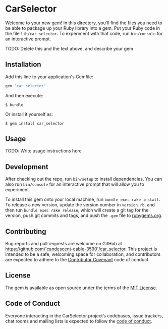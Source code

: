 # CarSelector

Welcome to your new gem! In this directory, you'll find the files you need to be able to package up your Ruby library into a gem. Put your Ruby code in the file `lib/car_selector`. To experiment with that code, run `bin/console` for an interactive prompt.

TODO: Delete this and the text above, and describe your gem

## Installation

Add this line to your application's Gemfile:

```ruby
gem 'car_selector'
```

And then execute:

    $ bundle

Or install it yourself as:

    $ gem install car_selector

## Usage

TODO: Write usage instructions here

## Development

After checking out the repo, run `bin/setup` to install dependencies. You can also run `bin/console` for an interactive prompt that will allow you to experiment.

To install this gem onto your local machine, run `bundle exec rake install`. To release a new version, update the version number in `version.rb`, and then run `bundle exec rake release`, which will create a git tag for the version, push git commits and tags, and push the `.gem` file to [rubygems.org](https://rubygems.org).

## Contributing

Bug reports and pull requests are welcome on GitHub at https://github.com/'candescent-cable-3590'/car_selector. This project is intended to be a safe, welcoming space for collaboration, and contributors are expected to adhere to the [Contributor Covenant](http://contributor-covenant.org) code of conduct.

## License

The gem is available as open source under the terms of the [MIT License](https://opensource.org/licenses/MIT).

## Code of Conduct

Everyone interacting in the CarSelector project’s codebases, issue trackers, chat rooms and mailing lists is expected to follow the [code of conduct](https://github.com/'candescent-cable-3590'/car_selector/blob/master/CODE_OF_CONDUCT.md).
